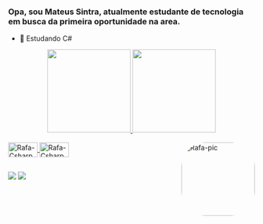 ### Opa, sou Mateus Sintra, atualmente estudante de tecnologia em busca da primeira oportunidade na area.

- 🌱 Estudando C#
<div align="center">
  <a href="https://github.com/mateussintra">
  <img height="170em" src="https://github-readme-stats.vercel.app/api?username=mateussintra&show_icons=true&theme=synthwave&include_all_commits=true&count_private=true"/>
  <img height="170em" src="https://github-readme-stats.vercel.app/api/top-langs/?username=mateussintra&layout=compact&langs_count=7&theme=synthwave"/>
</div>
  
<div style="display: inline_block"><br>
  <img align="center" alt="Rafa-Csharp" height="30" width="60" src="https://img.shields.io/badge/C%23-239120?style=for-the-badge&logo=c-sharp&logoColor=white">
  <img align="center" alt="Rafa-Csharp" height="30" width="60" src="https://img.shields.io/badge/.NET-5C2D91?style=for-the-badge&logo=.net&logoColor=white">
  <img align="right" alt="Rafa-pic" height="150" style="border-radius:50px;" src="https://i.pinimg.com/564x/46/5f/a7/465fa792bac7b94c1d229d43edeaa20d.jpg">
</div>
  
  ##
  
  <div>
  <a href="https://instagram.com/mateus.sintra" target="_blank"><img src="https://img.shields.io/badge/-Instagram-%23E4405F?style=for-the-badge&logo=instagram&logoColor=white" target="_blank"></a>
  <a href="https://www.linkedin.com/in/mateus-sintra-566a3116a/" target="_blank"><img src="https://img.shields.io/badge/-LinkedIn-%230077B5?style=for-the-badge&logo=linkedin&logoColor=white" target="_blank"></a> 
  </div>
  
